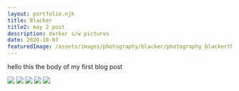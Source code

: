 ```yaml
---
layout: portfolio.njk
title: Blacker
title2: may 2 post
description: darker s/w pictures
date: 2020-10-07
featuredImage: /assets/images/photography/blacker/photography_blackerthandays_001.jpg
---
```


hello this the body of my first blog post

![](../../assets/images/photography/blacker/photography_blackerthandays_001.jpg)
![](../../assets/images/photography/blacker/photography_blackerthandays_004.jpg)
![](../../assets/images/photography/blacker/photography_blackerthandays_007.jpg)
![](../../assets/images/photography/blacker/photography_blackerthandays_006.jpg)
![](../../assets/images/photography/blacker/photography_blackerthandays_005.jpg)
